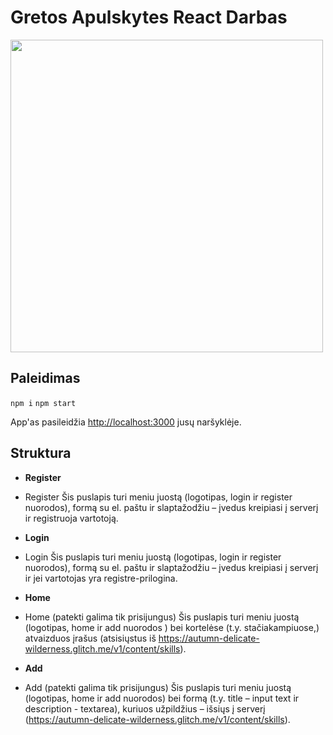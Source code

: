 # Gretos Apulskytes React Darbas

<img src= src/logo1.png width="500"  />

## Paleidimas

`npm i`
`npm start`

App'as pasileidžia [http://localhost:3000](http://localhost:3000) jusų naršyklėje.

## Struktura

- **Register**
- Register Šis puslapis turi meniu juostą (logotipas, login ir register nuorodos), formą su el. paštu ir slaptažodžiu – įvedus kreipiasi į serverį ir registruoja vartotoją.

- **Login**
- Login Šis puslapis turi meniu juostą (logotipas, login ir register nuorodos), formą su el. paštu ir slaptažodžiu – įvedus kreipiasi į serverį ir jei vartotojas yra registre-prilogina.

- **Home**
- Home (patekti galima tik prisijungus) Šis puslapis turi meniu juostą (logotipas, home ir add nuorodos ) bei kortelėse (t.y. stačiakampiuose,) atvaizduos įrašus (atsisiųstus iš https://autumn-delicate-wilderness.glitch.me/v1/content/skills).

- **Add**
- Add (patekti galima tik prisijungus) Šis puslapis turi meniu juostą (logotipas, home ir add nuorodos) bei formą (t.y. title – input text ir description - textarea), kuriuos užpildžius – išsiųs į serverį (https://autumn-delicate-wilderness.glitch.me/v1/content/skills).
